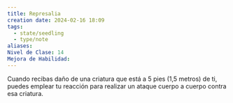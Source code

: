 ```yaml
---
title: Represalia
creation date: 2024-02-16 18:09
tags:
  - state/seedling
  - type/note
aliases: 
Nivel de Clase: 14
Mejora de Habilidad:
---
```

Cuando recibas daño de una criatura que está a 5 pies (1,5 metros) de ti, puedes emplear tu reacción para realizar un ataque cuerpo a cuerpo contra esa criatura.
